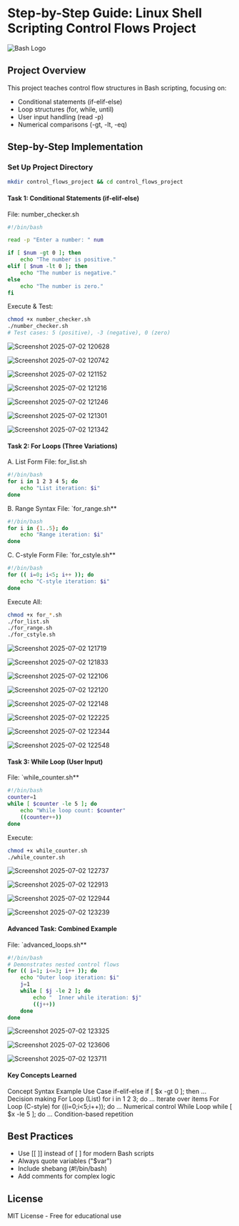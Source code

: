 # Step-by-Step Guide: Linux Shell Scripting Control Flows Project

![Bash Logo](https://img.icons8.com/color/48/000000/bash.png)

## Project Overview

This project teaches control flow structures in Bash scripting, focusing on:

* Conditional statements (if-elif-else)
* Loop structures (for, while, until)
* User input handling (read -p)
* Numerical comparisons (-gt, -lt, -eq)

## Step-by-Step Implementation

### Set Up Project Directory
```bash
mkdir control_flows_project && cd control_flows_project
```
#### Task 1: Conditional Statements (if-elif-else)

File: number_checker.sh
```bash
#!/bin/bash

read -p "Enter a number: " num

if [ $num -gt 0 ]; then
    echo "The number is positive."
elif [ $num -lt 0 ]; then
    echo "The number is negative."
else
    echo "The number is zero."
fi
```

Execute & Test:

```bash
chmod +x number_checker.sh
./number_checker.sh
# Test cases: 5 (positive), -3 (negative), 0 (zero)
```
![Screenshot 2025-07-02 120628](https://github.com/Abrahamnosa23/Training/blob/main/DevOps/3MTT-DAREY/DevOps-Module-2/Linux-Shell-Scripting-(Control-Flows)/Screenshots/task%201/Screenshot%202025-07-02%20120628.png)

![Screenshot 2025-07-02 120742](https://github.com/Abrahamnosa23/Training/blob/main/DevOps/3MTT-DAREY/DevOps-Module-2/Linux-Shell-Scripting-(Control-Flows)/Screenshots/task%201/Screenshot%202025-07-02%20120742.png)

![Screenshot 2025-07-02 121152](https://github.com/Abrahamnosa23/Training/blob/main/DevOps/3MTT-DAREY/DevOps-Module-2/Linux-Shell-Scripting-(Control-Flows)/Screenshots/task%201/Screenshot%202025-07-02%20121152.png)

![Screenshot 2025-07-02 121216](https://github.com/Abrahamnosa23/Training/blob/main/DevOps/3MTT-DAREY/DevOps-Module-2/Linux-Shell-Scripting-(Control-Flows)/Screenshots/task%201/Screenshot%202025-07-02%20121216.png)

![Screenshot 2025-07-02 121246](https://github.com/Abrahamnosa23/Training/blob/main/DevOps/3MTT-DAREY/DevOps-Module-2/Linux-Shell-Scripting-(Control-Flows)/Screenshots/task%201/Screenshot%202025-07-02%20121246.png)

![Screenshot 2025-07-02 121301](https://github.com/Abrahamnosa23/Training/blob/main/DevOps/3MTT-DAREY/DevOps-Module-2/Linux-Shell-Scripting-(Control-Flows)/Screenshots/task%201/Screenshot%202025-07-02%20121301.png)

![Screenshot 2025-07-02 121342](https://github.com/Abrahamnosa23/Training/blob/main/DevOps/3MTT-DAREY/DevOps-Module-2/Linux-Shell-Scripting-(Control-Flows)/Screenshots/task%201/Screenshot%202025-07-02%20121342.png)


#### Task 2: For Loops (Three Variations)

A. List Form
File: for_list.sh

```bash
#!/bin/bash
for i in 1 2 3 4 5; do
    echo "List iteration: $i"
done
```
B. Range Syntax
File: `for_range.sh**

```bash
#!/bin/bash
for i in {1..5}; do
    echo "Range iteration: $i"
done
```
C. C-style Form
File: `for_cstyle.sh**

```bash
#!/bin/bash
for (( i=0; i<5; i++ )); do
    echo "C-style iteration: $i"
done
```
Execute All:

```bash
chmod +x for_*.sh
./for_list.sh
./for_range.sh
./for_cstyle.sh
```

![Screenshot 2025-07-02 121719](https://github.com/Abrahamnosa23/Training/blob/main/DevOps/3MTT-DAREY/DevOps-Module-2/Linux-Shell-Scripting-(Control-Flows)/Screenshots/task%202/Screenshot%202025-07-02%20121719.png)

![Screenshot 2025-07-02 121833](https://github.com/Abrahamnosa23/Training/blob/main/DevOps/3MTT-DAREY/DevOps-Module-2/Linux-Shell-Scripting-(Control-Flows)/Screenshots/task%202/Screenshot%202025-07-02%20121833.png)

![Screenshot 2025-07-02 122106](https://github.com/Abrahamnosa23/Training/blob/main/DevOps/3MTT-DAREY/DevOps-Module-2/Linux-Shell-Scripting-(Control-Flows)/Screenshots/task%202/Screenshot%202025-07-02%20122106.png)

![Screenshot 2025-07-02 122120](https://github.com/Abrahamnosa23/Training/blob/main/DevOps/3MTT-DAREY/DevOps-Module-2/Linux-Shell-Scripting-(Control-Flows)/Screenshots/task%202/Screenshot%202025-07-02%20122120.png)

![Screenshot 2025-07-02 122148](https://github.com/Abrahamnosa23/Training/blob/main/DevOps/3MTT-DAREY/DevOps-Module-2/Linux-Shell-Scripting-(Control-Flows)/Screenshots/task%202/Screenshot%202025-07-02%20122148.png)

![Screenshot 2025-07-02 122225](https://github.com/Abrahamnosa23/Training/blob/main/DevOps/3MTT-DAREY/DevOps-Module-2/Linux-Shell-Scripting-(Control-Flows)/Screenshots/task%202/Screenshot%202025-07-02%20122225.png)

![Screenshot 2025-07-02 122344](https://github.com/Abrahamnosa23/Training/blob/main/DevOps/3MTT-DAREY/DevOps-Module-2/Linux-Shell-Scripting-(Control-Flows)/Screenshots/task%202/Screenshot%202025-07-02%20122344.png)

![Screenshot 2025-07-02 122548](https://github.com/Abrahamnosa23/Training/blob/main/DevOps/3MTT-DAREY/DevOps-Module-2/Linux-Shell-Scripting-(Control-Flows)/Screenshots/task%202/Screenshot%202025-07-02%20122548.png)

#### Task 3: While Loop (User Input)
File: `while_counter.sh**

```bash
#!/bin/bash
counter=1
while [ $counter -le 5 ]; do
    echo "While loop count: $counter"
    ((counter++))
done
```
Execute:

```bash
chmod +x while_counter.sh
./while_counter.sh
```

![Screenshot 2025-07-02 122737](https://github.com/Abrahamnosa23/Training/blob/main/DevOps/3MTT-DAREY/DevOps-Module-2/Linux-Shell-Scripting-(Control-Flows)/Screenshots/task%203/Screenshot%202025-07-02%20122737.png)

![Screenshot 2025-07-02 122913](https://github.com/Abrahamnosa23/Training/blob/main/DevOps/3MTT-DAREY/DevOps-Module-2/Linux-Shell-Scripting-(Control-Flows)/Screenshots/task%203/Screenshot%202025-07-02%20122913.png)

![Screenshot 2025-07-02 122944](https://github.com/Abrahamnosa23/Training/blob/main/DevOps/3MTT-DAREY/DevOps-Module-2/Linux-Shell-Scripting-(Control-Flows)/Screenshots/task%203/Screenshot%202025-07-02%20122944.png)

![Screenshot 2025-07-02 123239](https://github.com/Abrahamnosa23/Training/blob/main/DevOps/3MTT-DAREY/DevOps-Module-2/Linux-Shell-Scripting-(Control-Flows)/Screenshots/task%203/Screenshot%202025-07-02%20123239.png)

#### Advanced Task: Combined Example
File: `advanced_loops.sh**

```bash
#!/bin/bash
# Demonstrates nested control flows
for (( i=1; i<=3; i++ )); do
    echo "Outer loop iteration: $i"
    j=1
    while [ $j -le 2 ]; do
        echo "  Inner while iteration: $j"
        ((j++))
    done
done
```

![Screenshot 2025-07-02 123325](https://github.com/Abrahamnosa23/Training/blob/main/DevOps/3MTT-DAREY/DevOps-Module-2/Linux-Shell-Scripting-(Control-Flows)/Screenshots/task%204/Screenshot%202025-07-02%20123325.png)

![Screenshot 2025-07-02 123606](https://github.com/Abrahamnosa23/Training/blob/main/DevOps/3MTT-DAREY/DevOps-Module-2/Linux-Shell-Scripting-(Control-Flows)/Screenshots/task%204/Screenshot%202025-07-02%20123606.png)

![Screenshot 2025-07-02 123711](https://github.com/Abrahamnosa23/Training/blob/main/DevOps/3MTT-DAREY/DevOps-Module-2/Linux-Shell-Scripting-(Control-Flows)/Screenshots/task%204/Screenshot%202025-07-02%20123711.png)


#### Key Concepts Learned

Concept	Syntax Example	Use Case
if-elif-else	if [ $x -gt 0 ]; then ...	Decision making
For Loop (List)	for i in 1 2 3; do ...	Iterate over items
For Loop (C-style)	for ((i=0;i<5;i++)); do ...	Numerical control
While Loop	while [ $x -le 5 ]; do ...	Condition-based repetition

## Best Practices

* Use [[ ]] instead of [ ] for modern Bash scripts
* Always quote variables ("$var")
* Include shebang (#!/bin/bash)
* Add comments for complex logic

## License
MIT License - Free for educational use
